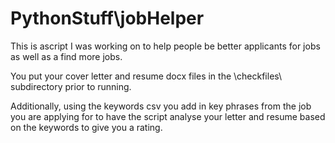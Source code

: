 # PythonStuff\jobHelper

This is ascript I was working on to help people be better applicants for jobs as well as a find more jobs.

You put your cover letter and resume docx files in the \checkfiles\ subdirectory prior to running.

Additionally, using the keywords csv you add in key phrases from the job you are applying for to have the script analyse your letter and resume based on the keywords to give you a rating.